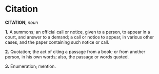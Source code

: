# Citation

**CITATION**, _noun_

**1.** A summons; an official call or notice, given to a person, to appear in a court, and answer to a demand; a call or notice to appear, in various other cases, and the paper containing such notice or call.

**2.** Quotation; the act of citing a passage from a book; or from another person, in his own words; also, the passage or words quoted.

**3.** Enumeration; mention.